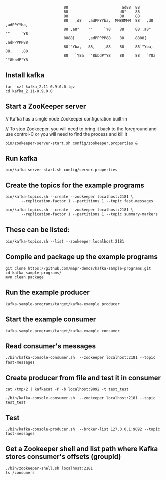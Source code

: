 

``` 
                          88                        ad88  88                     
                          88                       d8"    88                     
                          88                       88     88                     
                          88   ,d8   ,adPPYYba,  MM88MMM  88   ,d8   ,adPPYYba,  
                          88 ,a8"    ""     `Y8    88     88 ,a8"    ""     `Y8  
                          8888[      ,adPPPPP88    88     8888[      ,adPPPPP88  
                          88`"Yba,   88,    ,88    88     88`"Yba,   88,    ,88  
                          88   `Y8a  `"8bbdP"Y8    88     88   `Y8a  `"8bbdP"Y8  
```

## Install kafka
```
tar -xzf kafka_2.11-0.9.0.0.tgz
cd kafka_2.11-0.9.0.0
```

## Start a ZooKeeper server 
// Kafka has a single node Zookeeper configuration built-in

// To stop Zookeeper, you will need to bring it back to the foreground and use control-C or you will need to find the process and kill it
```
bin/zookeeper-server-start.sh config/zookeeper.properties &
```

## Run kafka
```
bin/kafka-server-start.sh config/server.properties
```

## Create the topics for the example programs
```
bin/kafka-topics.sh --create --zookeeper localhost:2181 \
       --replication-factor 1 --partitions 1 --topic fast-messages
       
bin/kafka-topics.sh --create --zookeeper localhost:2181 \ 
       --replication-factor 1 --partitions 1 --topic summary-markers
```

## These can be listed:
```
bin/kafka-topics.sh --list --zookeeper localhost:2181
```

## Compile and package up the example programs
```
git clone https://github.com/mapr-demos/kafka-sample-programs.git 
cd kafka-sample-programs/
mvn clean package
```

## Run the example producer
```
kafka-sample-programs/target/kafka-example producer
```

## Start the example consumer
```
kafka-sample-programs/target/kafka-example consumer
```

## Read consumer's messages
```
./bin/kafka-console-consumer.sh  --zookeeper localhost:2181 --topic fast-messages 
```

## Create producer from file and test it in consumer
```
cat /tmp/2 | kafkacat -P -b localhost:9092 -t test_test

./bin/kafka-console-consumer.sh  --zookeeper localhost:2181 --topic test_test
```

## Test
```
./bin/kafka-console-producer.sh  --broker-list 127.0.0.1:9092 --topic fast-messages
```


## Get a Zookeeper shell and list path where Kafka stores consumer's offsets (groupId)
```
./bin/zookeeper-shell.sh localhost:2181 
ls /consumers
```
